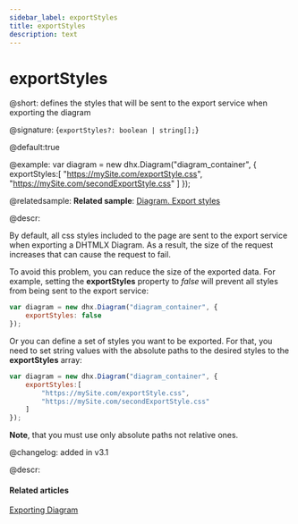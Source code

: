 ```yaml
---
sidebar_label: exportStyles
title: exportStyles
description: text
---
```


# exportStyles

@short: defines the styles that will be sent to the export service when exporting the diagram

@signature: {`exportStyles?: boolean | string[];`}

@default:true

@example:
var diagram = new dhx.Diagram("diagram_container", { 
  	exportStyles:[
        "https://mySite.com/exportStyle.css",
        "https://mySite.com/secondExportStyle.css"
    ]
});

@relatedsample:
**Related sample**: [Diagram. Export styles](https://snippet.dhtmlx.com/jm8if6nh)

@descr:

By default, all css styles included to the page are sent to the export service when exporting a DHTMLX Diagram. As a result, the size of the request increases that can cause the request to fail.

To avoid this problem, you can reduce the size of the exported data. For example, setting the **exportStyles** property to *false* will prevent all styles from being sent to the export service:

~~~js
var diagram = new dhx.Diagram("diagram_container", { 
  	exportStyles: false
});
~~~

Or you can define a set of styles you want to be exported. For that, you need to set string values with the absolute paths to the desired styles to the **exportStyles** array:

~~~js
var diagram = new dhx.Diagram("diagram_container", { 
  	exportStyles:[
        "https://mySite.com/exportStyle.css",
        "https://mySite.com/secondExportStyle.css"
    ]
});
~~~

**Note**, that you must use only absolute paths not relative ones.

@changelog: added in v3.1

@descr:
#### Related articles

[Exporting Diagram](../../../guides/data_export/)

